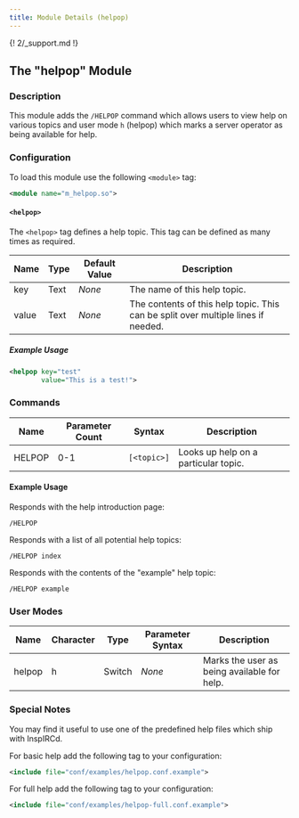 ```yaml
---
title: Module Details (helpop)
---
```


{! 2/_support.md !}

## The "helpop" Module

### Description

This module adds the `/HELPOP` command which allows users to view help on various topics and user mode `h` (helpop) which marks a server operator as being available for help.

### Configuration

To load this module use the following `<module>` tag:

```xml
<module name="m_helpop.so">
```

#### `<helpop>`

The `<helpop>` tag defines a help topic. This tag can be defined as many times as required.

Name  | Type | Default Value                 | Description
----- | ---- | ----------------------------- | -----------
key   | Text | *None*                        | The name of this help topic.
value | Text | *None*                        | The contents of this help topic. This can be split over multiple lines if needed.

##### Example Usage

```xml
<helpop key="test"
        value="This is a test!">
```

### Commands

Name   | Parameter Count | Syntax      | Description
------ | --------------- | ----------- | -----------
HELPOP | 0-1             | `[<topic>]` | Looks up help on a particular topic.

#### Example Usage

Responds with the help introduction page:

```plaintext
/HELPOP
```

Responds with a list of all potential help topics:

```plaintext
/HELPOP index
```

Responds with the contents of the "example" help topic:

```plaintext
/HELPOP example
```

### User Modes

Name   | Character | Type   | Parameter Syntax | Description
------ | --------- | ------ | ---------------- | -----------
helpop | h         | Switch | *None*           | Marks the user as being available for help.

### Special Notes

You may find it useful to use one of the predefined help files which ship with InspIRCd.

For basic help add the following tag to your configuration:

```xml
<include file="conf/examples/helpop.conf.example">
```

For full help add the following tag to your configuration:

```xml
<include file="conf/examples/helpop-full.conf.example">
```

